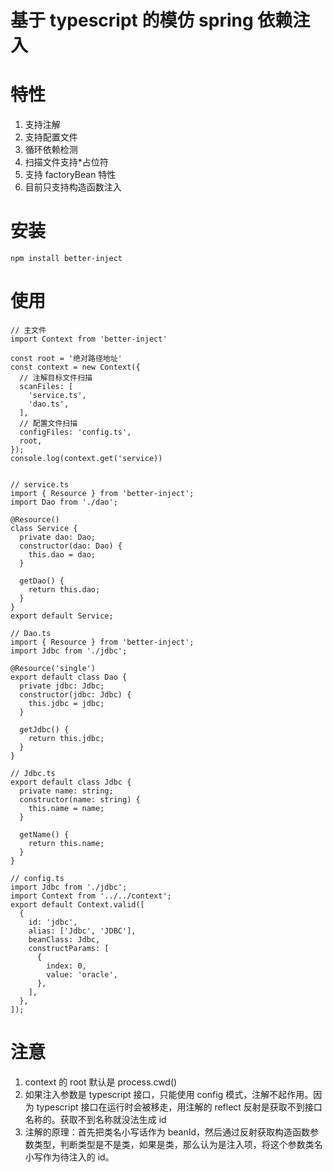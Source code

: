 # 基于 typescript 的模仿 spring 依赖注入

# 特性

1. 支持注解
2. 支持配置文件
3. 循环依赖检测
4. 扫描文件支持\*占位符
5. 支持 factoryBean 特性
6. 目前只支持构造函数注入

# 安装

`npm install better-inject`

# 使用

    // 主文件
    import Context from 'better-inject'

    const root = '绝对路径地址'
    const context = new Context({
      // 注解目标文件扫描
      scanFiles: [
        'service.ts',
        'dao.ts',
      ],
      // 配置文件扫描
      configFiles: 'config.ts',
      root,
    });
    console.log(context.get('service))


    // service.ts
    import { Resource } from 'better-inject';
    import Dao from './dao';

    @Resource()
    class Service {
      private dao: Dao;
      constructor(dao: Dao) {
        this.dao = dao;
      }

      getDao() {
        return this.dao;
      }
    }
    export default Service;

    // Dao.ts
    import { Resource } from 'better-inject';
    import Jdbc from './jdbc';

    @Resource('single')
    export default class Dao {
      private jdbc: Jdbc;
      constructor(jdbc: Jdbc) {
        this.jdbc = jdbc;
      }

      getJdbc() {
        return this.jdbc;
      }
    }

    // Jdbc.ts
    export default class Jdbc {
      private name: string;
      constructor(name: string) {
        this.name = name;
      }

      getName() {
        return this.name;
      }
    }

    // config.ts
    import Jdbc from './jdbc';
    import Context from '../../context';
    export default Context.valid([
      {
        id: 'jdbc',
        alias: ['Jdbc', 'JDBC'],
        beanClass: Jdbc,
        constructParams: [
          {
            index: 0,
            value: 'oracle',
          },
        ],
      },
    ]);

# 注意

1. context 的 root 默认是 process.cwd()
2. 如果注入参数是 typescript 接口，只能使用 config 模式，注解不起作用。因为 typescript 接口在运行时会被移走，用注解的 reflect 反射是获取不到接口名称的。获取不到名称就没法生成 id
3. 注解的原理：首先把类名小写话作为 beanId，然后通过反射获取构造函数参数类型，判断类型是不是类，如果是类，那么认为是注入项，将这个参数类名小写作为待注入的 id。
